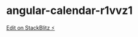 # angular-calendar-r1vvz1

[Edit on StackBlitz ⚡️](https://stackblitz.com/edit/angular-calendar-r1vvz1)
